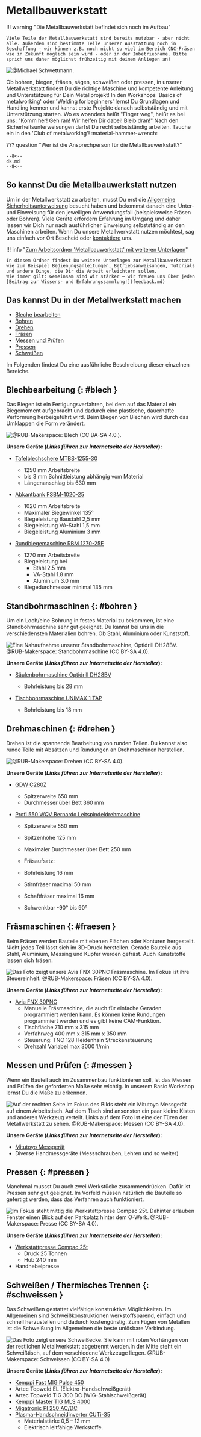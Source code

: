 # Metallbauwerkstatt

!!! warning "Die Metallbauwerkstatt befindet sich noch im Aufbau"

    Viele Teile der Metallbauwerkstatt sind bereits nutzbar - aber nicht alle. Außerdem sind bestimmte Teile unserer Ausstattung noch in Beschaffung - wir können z.B. noch nicht so viel im Bereich CNC-Fräsen wie in Zukunft möglich sein wird - oder in der Inbetriebname. Bitte sprich uns daher möglichst frühzeitig mit deinem Anliegen an! 

![@Michael Schwettmann.](medien/RUB-Makerspace_Metallwerkstatt.jpg)

Ob bohren, biegen, fräsen, sägen, schweißen oder pressen, in unserer Metallwerkstatt findest Du die richtige Maschine und kompetente Anleitung und Unterstützung für Dein Metallprojekt! In den Workshops 'Basics of metalworking' oder 'Welding for beginners' lernst Du Grundlagen und Handling kennen und kannst erste Projekte danach selbstständig und mit Unterstützung starten. Wo es woanders heißt "Finger weg", heißt es bei uns: "Komm her! Geh ran! Wir helfen Dir dabei! Bleib dran!" Nach den Sicherheitsunterweisungen darfst Du recht selbstständig arbeiten. Tauche ein in den 'Club of metalworking'! :material-hammer-wrench:

??? question "Wer ist die Ansprechperson für die Metallbauwerkstatt?"
	
	--8<--
	dk.md
	--8<--

## So kannst Du die Metallbauwerkstatt nutzen

Um in der Metallwerkstatt zu arbeiten, musst Du erst die [Allgemeine Sicherheitsunterweisung](unterweisungen.md) besucht haben und bekommst danach eine Unter- und Einweisung für den jeweiligen Anwendungsfall (beispielsweise Fräsen oder Bohren). Viele Geräte erfordern Erfahrung im Umgang und daher lassen wir Dich nur nach ausführlicher Einweisung selbstständig an den Maschinen arbeiten.
Wenn Du unsere Metallwerkstatt nutzen möchtest, sag uns einfach vor Ort Bescheid oder [kontaktiere](kontakt.md) uns.

!!! info "[Zum Arbeitsordner 'Metallbauwerkstatt' mit weiteren Unterlagen](https://ruhr-uni-bochum.sciebo.de/s/VuFDh7eChe6z1v7?path=%2FMetallbauwerkstatt)"

    In diesem Ordner findest Du weitere Unterlagen zur Metallbauwerkstatt wie zum Beispiel Bedienungsanleitungen, Betriebsanweisungen, Tutorials und andere Dinge, die Dir die Arbeit erleichtern sollen.  
    Wie immer gilt: Gemeinsam sind wir stärker – wir freuen uns über jeden [Beitrag zur Wissens- und Erfahrungssammlung!](feedback.md)


## Das kannst Du in der Metallwerkstatt machen

- [Bleche bearbeiten](#blech) 
- [Bohren](#bohren)
- [Drehen](#drehen)
- [Fräsen](#fraesen)
- [Messen und Prüfen](#messen)
- [Pressen](#pressen)
- [Schweißen](#schweissen)

Im Folgenden findest Du eine ausführliche Beschreibung dieser einzelnen Bereiche.

## Blechbearbeitung {: #blech }

Das Biegen ist ein Fertigungsverfahren, bei dem auf das Material ein Biegemoment aufgebracht und dadurch eine plastische, dauerhafte Verformung herbeigeführt wird. 
Beim Biegen von Blechen wird durch das Umklappen die Form verändert. 
   

![@RUB-Makerspace: Blech (CC BA-SA 4.0.).](medien/RUB-Makerspace_Metallwerkstatt_Blech_CC-BY-SA-40.jpg)

**Unsere Geräte (*Links führen zur Internetseite der Hersteller*):** 

- [Tafelblechschere MTBS-1255-30](https://www.top-maschinen.de/metallkraft-tafelblechschere-mtbs-1255-30-e.html)

	- 1250 mm Arbeitsbreite
	- bis 3 mm Schnittleistung abhängig vom Material
	- Längenanschlag bis 630 mm

- [Abkantbank FSBM-1020-25](https://www.top-maschinen.de/schwenkbiegemaschine-fsbm-1020-25-e.html) 

	- 1020 mm Arbeitsbreite
	- Maximaler Biegewinkel 135°
	- Biegeleistung Baustahl 2,5 mm
	- Biegeleistung VA-Stahl 1,5 mm
	- Biegeleistung Aluminium 3 mm
            
- [Rundbiegemaschine RBM 1270-25E](https://www.stuermer-maschinen.de/suche/produktdetail/?tx_stuermerprodukte_pi1%5Baction%5D=show&tx_stuermerprodukte_pi1%5Bcontroller%5D=Produkt&tx_stuermerprodukte_pi1%5Bprodukt%5D=3813202&tx_stuermerprodukte_pi1%5Btaxo%5D=10003&tx_stuermerprodukte_pi1%5Bsearch%5D=1&tx_stuermerprodukte_pi1%5BL%5D=0&cHash=abc81d69d8e4932c28ba6929dd61df93)

	- 1270 mm Arbeitsbreite
	- Biegeleistung bei 
		- Stahl 2.5 mm
		- VA-Stahl 1.8 mm
		- Aluminium 3.0 mm
	- Biegedurchmesser minimal 135 mm


## Standbohrmaschinen {: #bohren }

Um ein Loch/eine Bohrung in festes Material zu bekommen, ist eine Standbohrmaschine sehr gut geeignet. Du kannst bei uns in die verschiedensten Materialien bohren. Ob Stahl, Aluminium oder Kunststoff. 

![Eine Nahaufnahme unserer Standbohrmaschine, Optidrill DH28BV. @RUB-Makerspace: Standbohrmaschine (CC BY-SA 4.0).](medien/RUB-Makerspace_Metallwerkstatt_Standbohrmaschine_CC-BY-SA-40.jpg)

**Unsere Geräte (*Links führen zur Internetseite der Hersteller*):** 


- [Säulenbohrmaschine Optidrill DH28BV](https://www.stuermer-maschinen.de/metallbearbeitung/metallbearbeitungsmaschinen-bohrmaschinen/optidrill-dh-28bv-3020430/)
	- Bohrleistung bis 28 mm
	


- [Tischbohrmaschine UNIMAX 1 TAP](https://maxion.de/home/produkte/tischbohrmaschinen/unimax-1-tap/)
   - Bohrleistung bis 18 mm



## Drehmaschinen {: #drehen }

Drehen ist die spannende Bearbeitung von runden Teilen. Du kannst also runde Teile mit Absätzen und Rundungen an Drehmaschinen herstellen.


![@RUB-Makerspace: Drehen (CC BY-SA 4.0).](medien/RUB-Makerspace_Metallwerkstatt_Drehen_CC-BY-SA-40.jpg)

**Unsere Geräte (*Links führen zur Internetseite der Hersteller*):** 

- [GDW C280Z](https://www.gdw-drehen.de/drehmaschinen/conturline/c-280z/)
	- Spitzenweite 650 mm
	- Durchmesser über Bett 360 mm


- [Profi 550 WQV Bernardo Leitspindeldrehmaschine](https://www.bernardo-maschinen.com/profi-550-wqv-bernardo-leitspindeldrehmaschine.html)
	- Spitzenweite 550 mm
	- Spitzenhöhe 125 mm
	- Maximaler Durchmesser über Bett 250 mm
	
	- Fräsaufsatz:
	- Bohrleistung 16 mm
	- Stirnfräser maximal 50 mm
	- Schaftfräser maximal 16 mm
	- Schwenkbar -90° bis 90°
	


## Fräsmaschinen {: #fraesen }

Beim Fräsen werden Bauteile mit ebenen Flächen oder Konturen hergestellt. Nicht jedes Teil lässt sich im 3D-Druck herstellen. Gerade Bauteile aus Stahl, Aluminium, Messing und Kupfer werden gefräst. Auch Kunststoffe lassen sich fräsen.

![Das Foto zeigt unsere Avia FNX 30PNC Fräsmaschine. Im Fokus ist ihre Steuereinheit. @RUB-Makerspace: Fräsen (CC BY-SA 4.0).](medien/RUB-Makerspace_Metallwerkstatt_Fraesen_CC-BY-SA-40.jpg)

**Unsere Geräte (*Links führen zur Internetseite der Hersteller*):** 

- [Avia FNX 30PNC](http://www.avia-cnc.de/index.php/beschreibung-30pnc)
	- Manuelle Fräsmaschine, die auch für einfache Geraden programmiert werden kann. Es können keine Rundungen programmiert werden und es gibt keine CAM-Funktion.  
	- Tischfläche 710 mm x 315 mm
	- Verfahrweg 400 mm x 315 mm x 350 mm
	- Steuerung: TNC 128 Heidenhain Streckensteuerung
	- Drehzahl Variabel max 3000 1/min
	
	
## Messen und Prüfen {: #messen }

Wenn ein Bauteil auch im Zusammenbau funktionieren soll, ist das Messen und Prüfen der geforderten Maße sehr wichtig. In unserem Basic Workshop lernst Du die Maße zu erkennen. 

![ Auf der rechten Seite im Fokus des Bilds steht ein Mitutoyo Messgerät auf einem Arbeitstisch. Auf dem Tisch sind ansonsten ein paar kleine Kisten und anderes Werkzeug verteilt. Links auf dem Foto ist eine der Türen der Metallwerkstatt zu sehen. @RUB-Makerspace: Messen (CC BY-SA 4.0).](medien/RUB-Makerspace_Metallwerkstatt_Messen_CC-BY-SA-40.jpg)

**Unsere Geräte (*Links führen zur Internetseite der Hersteller*):** 

- [Mitutoyo Messgerät](https://www.hoffmann-group.com/DE/de/hom/Messtechnik/H%C3%B6henanrei%C3%9Fger%C3%A4te-H%C3%B6henmessger%C3%A4te/H%C3%B6henmessger%C3%A4te/Digitales-H%C3%B6henmessger%C3%A4t-Linear-Height/p/445390-600EG)
- Diverse Handmessgeräte (Messschrauben, Lehren und so weiter)

## Pressen {: #pressen }

Manchmal mussst Du auch zwei Werkstücke zusammendrücken. Dafür ist Pressen sehr gut geeignet. Im Vorfeld müssen natürlich die Bauteile so gefertigt werden, dass das Verfahren auch funktioniert.

![Im Fokus steht mittig die Werkstattpresse Compac 25t. Dahinter erlauben Fenster einen Blick auf den Parkplatz hinter dem O-Werk. @RUB-Makerspace: Presse (CC BY-SA 4.0).](medien/RUB-Makerspace_Metallwerkstatt_Pressen_CC-BY-SA-40.jpg)

**Unsere Geräte (*Links führen zur Internetseite der Hersteller*):** 

- [Werkstattpresse Compac 25t](https://www.compacgmbh.de/de/produkte/werkstattpressen/hp-25/hp-25-1)
	- Druck 25 Tonnen
	- Hub 240 mm
- Handhebelpresse 


## Schweißen / Thermisches Trennen {: #schweissen }

Das Schweißen gestattet vielfältige konstruktive Möglichkeiten. Im Allgemeinen sind Schweißkonstruktionen werkstoffsparend, einfach und schnell herzustellen und dadurch kostengünstig. Zum Fügen von Metallen ist die Schweißung im Allgemeinen die beste unlösbare Verbindung. 

![Das Foto zeigt unsere Schweißecke. Sie kann mit roten Vorhängen von der restlichen Metallwerkstatt abgetrennt werden.In der Mitte steht ein Schweißtisch, auf dem verschiedene Werkzeuge liegen. @RUB-Makerspace: Schweissen (CC BY-SA 4.0)](medien/RUB-Makerspace_Metallwerkstatt_Schweissen_CC-BY-SA-40.jpg)

**Unsere Geräte (*Links führen zur Internetseite der Hersteller*):** 

- [Kemppi Fast MIG Pulse 450](https://www.schweisstechnikkenn.com/de/mietpark/migmag-schweissen/fastmig-pulse-450/show.html)
- Artec Topweld EL (Elektro-Handschweißgerät)
- Artec Topweld TIG 300 DC (WIG-Stahlschweißgerät)
- [Kemppi Master TIG MLS 4000](https://www.kemppi.com/de-DE/angebot/family/mastertig/?wbraid=CjoKCAjw24qHBhAiEioARvDE1baZIAnCw37Rvk4Z49C4CINIcttEm59wB7fnDBiFhEa2N6kfb8saAr5X)
- [Migatronic PI 250 AC/DC](https://www.migatronic.com/de/support/produkt/pi-250-tig-acdc-1354)
- [Plasma-Handschneidinverter CUTi-35](https://www.kjellberg.de/de/catalog/cuti-35.html)
	- Materialstärke 0,5 – 12 mm
	- Elektrisch leitfähige Werkstoffe.
